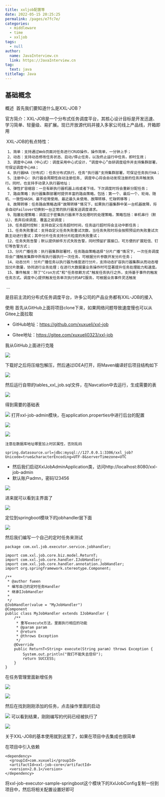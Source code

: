 ```yaml
---
title: xxljob配置等
date: 2022-05-15 20:25:25
permalink: /pages/e7fc7e/
categories: 
  - middleware
  - time
  - xxljob
tags: 
  - null
author: 
  name: JavaInterview.cn
  link: https://JavaInterview.cn
tag: 
  text: java
titleTag: Java
---
```




## 基础概念

概述
​ 首先我们要知道什么是XXL-JOB？

​ 官方简介：XXL-JOB是一个分布式任务调度平台，其核心设计目标是开发迅速、学习简单、轻量级、易扩展。现已开放源代码并接入多家公司线上产品线，开箱即用

​ XXL-JOB的有点特性：

    ​ 1、简单：支持通过Web页面对任务进行CRUD操作，操作简单，一分钟上手；
    ​ 2、动态：支持动态修改任务状态、启动/停止任务，以及终止运行中任务，即时生效；
    ​ 3、调度中心HA（中心式）：调度采用中心式设计，“调度中心”自研调度组件并支持集群部署，可保证调度中心HA；
    ​ 4、执行器HA（分布式）：任务分布式执行，任务"执行器"支持集群部署，可保证任务执行HA；
    ​ 5、注册中心: 执行器会周期性自动注册任务, 调度中心将会自动发现注册的任务并触发执行。同时，也支持手动录入执行器地址；
    ​ 6、弹性扩容缩容：一旦有新执行器机器上线或者下线，下次调度时将会重新分配任务；
    ​ 7、路由策略：执行器集群部署时提供丰富的路由策略，包括：第一个、最后一个、轮询、随机、一致性HASH、最不经常使用、最近最久未使用、故障转移、忙碌转移等；
    ​ 8、故障转移：任务路由策略选择"故障转移"情况下，如果执行器集群中某一台机器故障，将会自动Failover切换到一台正常的执行器发送调度请求。
    ​ 9、阻塞处理策略：调度过于密集执行器来不及处理时的处理策略，策略包括：单机串行（默认）、丢弃后续调度、覆盖之前调度；
    ​ 10、任务超时控制：支持自定义任务超时时间，任务运行超时将会主动中断任务；
    ​ 11、任务失败重试：支持自定义任务失败重试次数，当任务失败时将会按照预设的失败重试次数主动进行重试；其中分片任务支持分片粒度的失败重试；
    ​ 12、任务失败告警；默认提供邮件方式失败告警，同时预留扩展接口，可方便的扩展短信、钉钉等告警方式；
    ​ 13、分片广播任务：执行器集群部署时，任务路由策略选择"分片广播"情况下，一次任务调度将会广播触发集群中所有执行器执行一次任务，可根据分片参数开发分片任务；
    ​ 14、动态分片：分片广播任务以执行器为维度进行分片，支持动态扩容执行器集群从而动态增加分片数量，协同进行业务处理；在进行大数据量业务操作时可显著提升任务处理能力和速度。
    ​ 15、事件触发：除了"Cron方式"和"任务依赖方式"触发任务执行之外，支持基于事件的触发任务方式。调度中心提供触发任务单次执行的API服务，可根据业务事件灵活触发

​ …

是目前主流的分布式任务调度平台，许多公司的产品业务都有XXL-JOB的接入

使用
首先从GitHub上面将项目clone下来，如果网络问题导致速度慢也可以从Gitee上面拉取

- GitHub地址：https://github.com/xuxueli/xxl-job

- Gitee地址：https://gitee.com/xuxueli0323/xxl-job

我从GitHub上面进行克隆

![](/media/pictures/middleware/xxl-job-1.png)


下载好之后将压缩包解压，然后通过IDEA打开，将Maven编译好后项目结构如下

![](/media/pictures/middleware/xxl-job-2.png)

然后运行自带的tables_xxl_job.sql文件，在Navcation中去运行，生成需要的表

![](/media/pictures/middleware/xxl-job-3.png)

得到需要的基础表

![](/media/pictures/middleware/xxl-job-4.png)
打开xxl-job-admin模块，在application.properties中进行后台的配置

![](/media/pictures/middleware/xxl-job-5.png)

![](/media/pictures/middleware/xxl-job-6.png)



    注意在数据库地址哪里加上时区属性，否则乱码

    spring.datasource.url=jdbc:mysql://127.0.0.1:3306/xxl_job?Unicode=true&characterEncoding=UTF-8&serverTimezone=UTC

- 然后我们启动XxlJobAdminApplication类，访问http://localhost:8080/xxl-job-admin
- 默认账户admn，密码123456

![](/media/pictures/middleware/xxl-job-7.png)

进来就可以看到主界面了


![](/media/pictures/middleware/xxl-job-8.png)

定位到springboot模块下的jobhandler层下面

![](/media/pictures/middleware/xxl-job-9.png)

然后我们编写一个自己的定时任务来测试

    package com.xxl.job.executor.service.jobhandler;
    
    import com.xxl.job.core.biz.model.ReturnT;
    import com.xxl.job.core.handler.IJobHandler;
    import com.xxl.job.core.handler.annotation.JobHandler;
    import org.springframework.stereotype.Component;
    
    /**
     * @author fueen
     * 编写自己的定时任务Handler
     * 继承IJobHandler
     *
     */
    @JobHandler(value = "MyJobHandler")
    @Component
    public class MyJobHandler extends IJobHandler {
        /**
         * 重写execute方法，里面执行相应的功能
         * @param param
         * @return
         * @throws Exception
         */
        @Override
        public ReturnT<String> execute(String param) throws Exception {
            System.out.println("我们不能失去信仰");
            return SUCCESS;
        }
    }



在任务管理里面新增任务

![](/media/pictures/middleware/xxl-job-10.png)

![](/media/pictures/middleware/xxl-job-11.png)

然后在找到刚刚添加的任务，点击操作里面的启动


![](/media/pictures/middleware/xxl-job-12.png)
可以看到结果，刚刚编写的代码已经被执行了

![](/media/pictures/middleware/xxl-job-13.png)

关于XXL-JOB的基本使用就到这里了，如果在项目中去集成也很简单

在项目中引入依赖

    <dependency>
      <groupId>com.xuxueli</groupId>
      <artifactId>xxl-job-core</artifactId>
      <version>2.0.1</version>
    </dependency>

将xxl-job-executor-sample-springboot这个模块下的XxlJobConfig复制一份到项目中，然后将相关配置设置好即可

